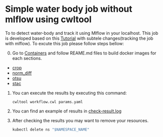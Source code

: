 # Simple water body job without mlflow using cwltool

To to detect water-body and track it using Mlflow in your localhost. This job is developed based on this [Tutorial](https://eoap.github.io/mastering-app-package/app-package/ogc-context/) with subtele changes(tracking the job with mlflow). To excute this job please follow steps bellow:


0) Go to [Containers](Containers) and follow REAME.md files to build docker images for each sections.
- [crop](Containers/crop/README.md)
- [norm_diff](Containers/norm_diff/README.md)
- [otsu](Containers/otsu/README.md)
- [stac](Containers/stac/README.md)

1) You can execute the results by executing this command:
    ```
    cwltool workflow.cwl params.yaml
    ```

2) You can find an example of results in [check-result.log](outputs/check-results.log)


3) After checking the results you may want to remove your resources.
    ```python
    kubectl delete ns "$NAMESPACE_NAME"
    ```
